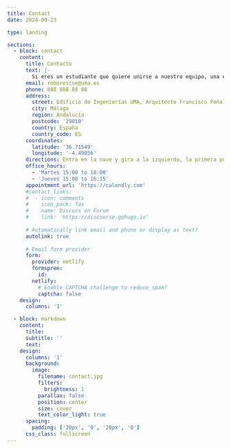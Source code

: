 ```yaml
---
title: Contact
date: 2024-09-23

type: landing

sections:
  - block: contact
    content:
      title: Contacto
      text: |-
        Si eres un estudiante que quiere unirse a nuestro equipo, una empresa interesada en patrocinarnos o simplemente alguien con curiosidad por conocer nuestro proyecto, ¡no dudes en contactarnos!
      email: roborescue@uma.es
      phone: 888 888 88 88
      address:
        street: Edificio de Ingenierías UMA, Arquitecto Francisco Peñalosa, 6
        city: Málaga
        region: Andalucía
        postcode: '29010'
        country: España
        country_code: ES
      coordinates:
        latitude: '36.71549'
        longitude: '-4.49056'
      directions: Entra en la nave y gira a la izquierda, la primera puerta Taller 27
      office_hours:
        - 'Martes 15:00 to 18:00'
        - 'Jueves 15:00 to 16:15'
      appointment_url: 'https://calendly.com'
      #contact_links:
      #  - icon: comments
      #    icon_pack: fas
      #    name: Discuss on Forum
      #    link: 'https://discourse.gohugo.io'
    
      # Automatically link email and phone or display as text?
      autolink: true
    
      # Email form provider
      form:
        provider: netlify
        formspree:
          id:
        netlify:
          # Enable CAPTCHA challenge to reduce spam?
          captcha: false
    design:
      columns: '1'

  - block: markdown
    content:
      title:
      subtitle: ''
      text:
    design:
      columns: '1'
      background:
        image: 
          filename: contact.jpg
          filters:
            brightness: 1
          parallax: false
          position: center
          size: cover
          text_color_light: true
      spacing:
        padding: ['20px', '0', '20px', '0']
      css_class: fullscreen
---
```

